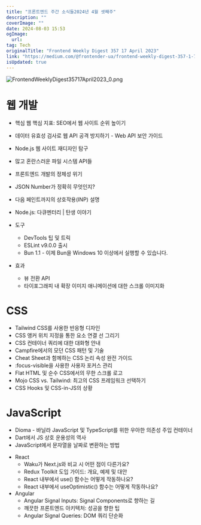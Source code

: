 ```yaml
---
title: "프론트엔드 주간 소식들2024년 4월 셋째주"
description: ""
coverImage: ""
date: 2024-08-03 15:53
ogImage:
  url:
tag: Tech
originalTitle: "Frontend Weekly Digest 357 17 April 2023"
link: "https://medium.com/@frontender-ua/frontend-weekly-digest-357-1-7-april-2023-14ac54277cf2"
isUpdated: true
---
```


![FrontendWeeklyDigest35717April2023_0.png](/assets/img/FrontendWeeklyDigest35717April2023_0.png)

# 웹 개발

- 핵심 웹 핵심 지표: SEO에서 웹 사이트 순위 높이기
- 데이터 유효성 검사로 웹 API 공격 방지하기 - Web API 보안 가이드
- Node.js 웹 사이트 재디자인 탐구
- 많고 혼란스러운 파일 시스템 API들
- 프론트엔드 개발의 정체성 위기
- JSON Number가 정확히 무엇인지?
- 다음 페인트까지의 상호작용(INP) 설명
- Node.js: 다큐멘터리 | 탄생 이야기

- 도구

  - DevTools 팁 및 트릭
  - ESLint v9.0.0 출시
  - Bun 1.1 - 이제 Bun을 Windows 10 이상에서 실행할 수 있습니다.

- 효과
  - 뷰 전환 API
  - 타이포그래피 내 확장 이미지 애니메이션에 대한 스크롤 이미지화

<!-- seedividend - 사각형 -->

<ins class="adsbygoogle"
     style="display:block"
     data-ad-client="ca-pub-4877378276818686"
     data-ad-slot="1898504329"
     data-ad-format="auto"
     data-full-width-responsive="true"></ins>

<script>
     (adsbygoogle = window.adsbygoogle || []).push({});
</script>

# CSS

- Tailwind CSS를 사용한 반응형 디자인
- CSS 앵커 위치 지정을 통한 요소 연결 선 그리기
- CSS 컨테이너 쿼리에 대한 대화형 안내
- Campfire에서의 모던 CSS 패턴 및 기술
- Cheat Sheet과 함께하는 CSS 논리 속성 완전 가이드
- :focus-visible을 사용한 사용자 포커스 관리
- Flat HTML 및 순수 CSS에서의 무한 스크롤 로고
- Mojo CSS vs. Tailwind: 최고의 CSS 프레임워크 선택하기
- CSS Hooks 및 CSS-in-JS의 상황

# JavaScript

- Dioma - 바닐라 JavaScript 및 TypeScript를 위한 우아한 의존성 주입 컨테이너
- Dart에서 JS 상호 운용성의 역사
- JavaScript에서 문자열을 날짜로 변환하는 방법

<!-- seedividend - 사각형 -->

<ins class="adsbygoogle"
     style="display:block"
     data-ad-client="ca-pub-4877378276818686"
     data-ad-slot="1898504329"
     data-ad-format="auto"
     data-full-width-responsive="true"></ins>

<script>
     (adsbygoogle = window.adsbygoogle || []).push({});
</script>

- React
  - Waku가 Next.js와 비교 시 어떤 점이 다른가요?
  - Redux Toolkit 도입 가이드: 개요, 예제 및 대안
  - React 내부에서 use() 함수는 어떻게 작동하나요?
  - React 내부에서 useOptimistic() 함수는 어떻게 작동하나요?
- Angular
  - Angular Signal Inputs: Signal Components로 향하는 길
  - 깨끗한 프론트엔드 아키텍처: 성공을 향한 팁
  - Angular Signal Queries: DOM 쿼리 단순화
